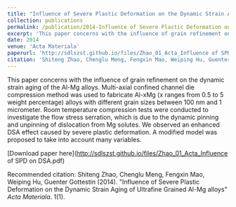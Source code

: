 ```yaml
---
title: "Influence of Severe Plastic Deformation on the Dynamic Strain Aging of Ultrafine Grained Al-Mg alloys"
collection: publications
permalink: /publication/2014-Influence of Severe Plastic Deformation on the Dynamic Strain Aging of Ultrafine Grained Al-Mg alloys
excerpt: 'This paper concerns with the influence of grain refinement on the dynamic strain aging of the Al-Mg alloys. Multi-axial confined channel die compression method was used to fabricate Al-xMg (x ranges from 0.5 to 5 weight percentage) alloys with different grain sizes between 100 nm and 1 micrometer. Room temperature compression tests were conducted to investigate the flow stress serration, which is due to the dynamic pinning and unpinning of dislocation from Mg solutes. We observed an enhanced DSA effect caused by severe plastic deformation. A modified model was proposed to take into account many variables. '
date: 2014
venue: 'Acta Materiala'
paperurl: 'http://sdlszst.github.io/files/Zhao_01_Acta_Influence of SPD on DSA.pdf'
citation: 'Shiteng Zhao, Chenglu Meng, Fengxin Mao, Weiping Hu, Guenter Gottestin (2014). &quot;Influence of Severe Plastic Deformation on the Dynamic Strain Aging of Ultrafine Grained Al-Mg alloys&quot; <i>Acta Materiala</i>. 1(1).'
---
```

This paper concerns with the influence of grain refinement on the dynamic strain aging of the Al-Mg alloys. Multi-axial confined channel die compression method was used to fabricate Al-xMg (x ranges from 0.5 to 5 weight percentage) alloys with different grain sizes between 100 nm and 1 micrometer. Room temperature compression tests were conducted to investigate the flow stress serration, which is due to the dynamic pinning and unpinning of dislocation from Mg solutes. We observed an enhanced DSA effect caused by severe plastic deformation. A modified model was proposed to take into account many variables. 

[Download paper here](http://sdlszst.github.io/files/Zhao_01_Acta_Influence of SPD on DSA.pdf)

Recommended citation: Shiteng Zhao, Chenglu Meng, Fengxin Mao, Weiping Hu, Guenter Gottestin (2014). "Influence of Severe Plastic Deformation on the Dynamic Strain Aging of Ultrafine Grained Al-Mg alloys" <i>Acta Materiala</i>. 1(1).